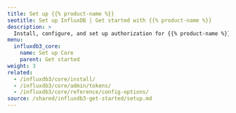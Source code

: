 ```yaml
---
title: Set up {{% product-name %}}
seotitle: Set up InfluxDB | Get started with {{% product-name %}}
description: >
  Install, configure, and set up authorization for {{% product-name %}}.
menu:
  influxdb3_core:
    name: Set up Core
    parent: Get started
weight: 3
related:
  - /influxdb3/core/install/
  - /influxdb3/core/admin/tokens/
  - /influxdb3/core/reference/config-options/
source: /shared/influxdb3-get-started/setup.md
---
```


<!-- 
The content of this page is at
// SOURCE content/shared/influxdb3-get-started/setup.md
-->
